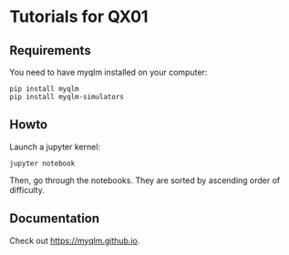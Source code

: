 # Tutorials for QX01

## Requirements

You need to have myqlm installed on your computer:

	pip install myqlm
	pip install myqlm-simulators

## Howto

Launch a jupyter kernel:

	jupyter notebook

Then, go through the notebooks. They are sorted by ascending order of difficulty.

## Documentation

Check out https://myqlm.github.io.
